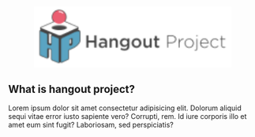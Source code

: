 <p align="center"><a href="" target="_blank"><img src="https://github.com/dunkatyourhead/hop/blob/main/public/assets/front/img/Logo%20Hangout.png" width="400" alt=""></a></p>
<h2>What is hangout project?</h2>
<p>Lorem ipsum dolor sit amet consectetur adipisicing elit. Dolorum aliquid sequi vitae error iusto sapiente vero? Corrupti, rem. Id iure corporis illo et amet eum sint fugit? Laboriosam, sed perspiciatis?</p>